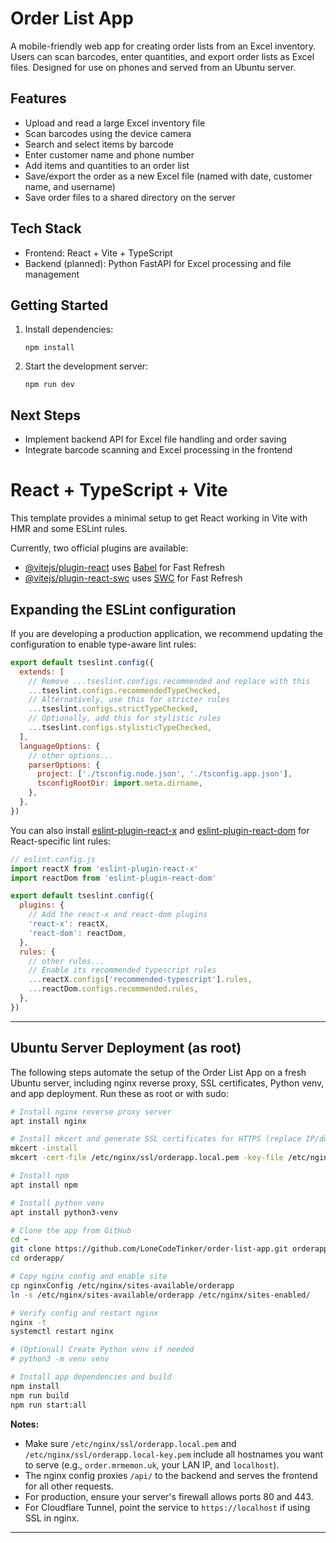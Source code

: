 # Order List App

A mobile-friendly web app for creating order lists from an Excel inventory. Users can scan barcodes, enter quantities, and export order lists as Excel files. Designed for use on phones and served from an Ubuntu server.

## Features
- Upload and read a large Excel inventory file
- Scan barcodes using the device camera
- Search and select items by barcode
- Enter customer name and phone number
- Add items and quantities to an order list
- Save/export the order as a new Excel file (named with date, customer name, and username)
- Save order files to a shared directory on the server

## Tech Stack
- Frontend: React + Vite + TypeScript
- Backend (planned): Python FastAPI for Excel processing and file management

## Getting Started
1. Install dependencies:
   ```
   npm install
   ```
2. Start the development server:
   ```
   npm run dev
   ```

## Next Steps
- Implement backend API for Excel file handling and order saving
- Integrate barcode scanning and Excel processing in the frontend

# React + TypeScript + Vite

This template provides a minimal setup to get React working in Vite with HMR and some ESLint rules.

Currently, two official plugins are available:

- [@vitejs/plugin-react](https://github.com/vitejs/vite-plugin-react/blob/main/packages/plugin-react) uses [Babel](https://babeljs.io/) for Fast Refresh
- [@vitejs/plugin-react-swc](https://github.com/vitejs/vite-plugin-react/blob/main/packages/plugin-react-swc) uses [SWC](https://swc.rs/) for Fast Refresh

## Expanding the ESLint configuration

If you are developing a production application, we recommend updating the configuration to enable type-aware lint rules:

```js
export default tseslint.config({
  extends: [
    // Remove ...tseslint.configs.recommended and replace with this
    ...tseslint.configs.recommendedTypeChecked,
    // Alternatively, use this for stricter rules
    ...tseslint.configs.strictTypeChecked,
    // Optionally, add this for stylistic rules
    ...tseslint.configs.stylisticTypeChecked,
  ],
  languageOptions: {
    // other options...
    parserOptions: {
      project: ['./tsconfig.node.json', './tsconfig.app.json'],
      tsconfigRootDir: import.meta.dirname,
    },
  },
})
```

You can also install [eslint-plugin-react-x](https://github.com/Rel1cx/eslint-react/tree/main/packages/plugins/eslint-plugin-react-x) and [eslint-plugin-react-dom](https://github.com/Rel1cx/eslint-react/tree/main/packages/plugins/eslint-plugin-react-dom) for React-specific lint rules:

```js
// eslint.config.js
import reactX from 'eslint-plugin-react-x'
import reactDom from 'eslint-plugin-react-dom'

export default tseslint.config({
  plugins: {
    // Add the react-x and react-dom plugins
    'react-x': reactX,
    'react-dom': reactDom,
  },
  rules: {
    // other rules...
    // Enable its recommended typescript rules
    ...reactX.configs['recommended-typescript'].rules,
    ...reactDom.configs.recommended.rules,
  },
})
```

---

## Ubuntu Server Deployment (as root)

The following steps automate the setup of the Order List App on a fresh Ubuntu server, including nginx reverse proxy, SSL certificates, Python venv, and app deployment. Run these as root or with sudo:

```sh
# Install nginx reverse proxy server
apt install nginx

# Install mkcert and generate SSL certificates for HTTPS (replace IP/domain as needed)
mkcert -install
mkcert -cert-file /etc/nginx/ssl/orderapp.local.pem -key-file /etc/nginx/ssl/orderapp.local-key.pem order.mrmemon.uk 192.168.1.61 $(hostname) localhost 127.0.0.1 ::1

# Install npm
apt install npm

# Install python venv
apt install python3-venv

# Clone the app from GitHub
cd ~
git clone https://github.com/LoneCodeTinker/order-list-app.git orderapp
cd orderapp/

# Copy nginx config and enable site
cp nginxConfig /etc/nginx/sites-available/orderapp
ln -s /etc/nginx/sites-available/orderapp /etc/nginx/sites-enabled/

# Verify config and restart nginx
nginx -t
systemctl restart nginx

# (Optional) Create Python venv if needed
# python3 -m venv venv

# Install app dependencies and build
npm install
npm run build
npm run start:all
```

**Notes:**
- Make sure `/etc/nginx/ssl/orderapp.local.pem` and `/etc/nginx/ssl/orderapp.local-key.pem` include all hostnames you want to serve (e.g., `order.mrmemon.uk`, your LAN IP, and `localhost`).
- The nginx config proxies `/api/` to the backend and serves the frontend for all other requests.
- For production, ensure your server's firewall allows ports 80 and 443.
- For Cloudflare Tunnel, point the service to `https://localhost` if using SSL in nginx.

---
